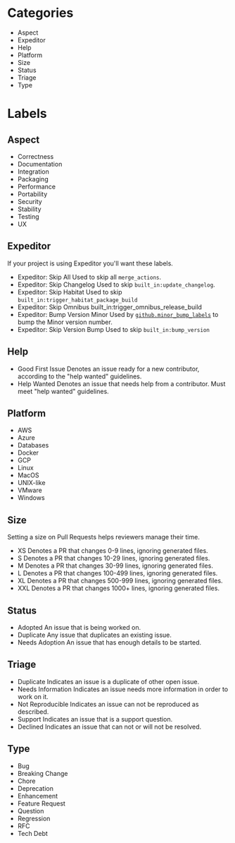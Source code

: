 # Categories

 - Aspect
 - Expeditor
 - Help
 - Platform
 - Size
 - Status
 - Triage
 - Type

# Labels

 ## Aspect

 - Correctness
 - Documentation
 - Integration
 - Packaging
 - Performance
 - Portability
 - Security
 - Stability
 - Testing
 - UX

 ## Expeditor

 If your project is using Expeditor you'll want these labels.

 - Expeditor: Skip All
   Used to skip all `merge_actions`.
 - Expeditor: Skip Changelog
   Used to skip `built_in:update_changelog`.
 - Expeditor: Skip Habitat
   Used to skip `built_in:trigger_habitat_package_build`
 - Expeditor: Skip Omnibus
   built_in:trigger_omnibus_release_build
 - Expeditor: Bump Version Minor
   Used by [`github.minor_bump_labels`](https://expeditor.chef.io/docs/reference/built_in/#bump-version) to bump the Minor version number.
 - Expeditor: Skip Version Bump
   Used to skip `built_in:bump_version`


 ## Help

 - Good First Issue
   Denotes an issue ready for a new contributor, according to the "help wanted" guidelines.
 - Help Wanted
   Denotes an issue that needs help from a contributor. Must meet "help wanted" guidelines.

 ## Platform

 - AWS
 - Azure
 - Databases
 - Docker
 - GCP
 - Linux
 - MacOS
 - UNIX-like
 - VMware
 - Windows

 ## Size

 Setting a size on Pull Requests helps reviewers manage their time.

 - XS
   Denotes a PR that changes 0-9 lines, ignoring generated files.
 - S
   Denotes a PR that changes 10-29 lines, ignoring generated files.
 - M
   Denotes a PR that changes 30-99 lines, ignoring generated files.
 - L
   Denotes a PR that changes 100-499 lines, ignoring generated files.
 - XL
   Denotes a PR that changes 500-999 lines, ignoring generated files.
 - XXL
   Denotes a PR that changes 1000+ lines, ignoring generated files.

 ## Status

 - Adopted
   An issue that is being worked on.
 - Duplicate
   Any issue that duplicates an existing issue.
 - Needs Adoption
   An issue that has enough details to be started.

 ## Triage

 - Duplicate
   Indicates an issue is a duplicate of other open issue.
 - Needs Information
   Indicates an issue needs more information in order to work on it.
 - Not Reproducible
   Indicates an issue can not be reproduced as described.
 - Support
   Indicates an issue that is a support question.
 - Declined
   Indicates an issue that can not or will not be resolved.

 ## Type

 - Bug
 - Breaking Change
 - Chore
 - Deprecation
 - Enhancement
 - Feature Request
 - Question
 - Regression
 - RFC
 - Tech Debt
